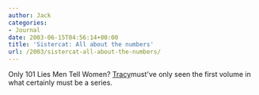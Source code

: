 ```yaml
---
author: Jack
categories:
- Journal
date: 2003-06-15T04:56:14+00:00
title: 'Sistercat: All about the numbers'
url: /2003/sistercat-all-about-the-numbers/
---
```


Only 101 Lies Men Tell Women? [Tracy][1]must've only seen the first volume in what certainly must be a series.

 [1]: http://www.sistercat.com/cgi-bin/blosxom.cgi/2003/06/09#no_particular_order_